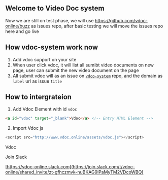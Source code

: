 ## Welcome to Video Doc system
Now we are still on test phase, we will use https://github.com/vdoc-online/buzz as issues repo, after basic testing we will move the issues repo here and go live
## How vdoc-system work now
1. Add vdoc support on your site
2. When user click vdoc, it will list all sumibt video documents on new page, user can submit the new video document on the page
3. All submit vdoc will as an issue on [`vdco-system`](http://www.github.com/vdoc-online/vdoc-system/issues) repo, and the domain as `label` url as issue `title`

## How to intergrateion
1. Add Vdoc Element with id `vdoc`
```html
<a id="vdoc" target="_blank">Vdoc</a> <!-- Entry HTML Element -->
```
2. Import Vdoc js
```javascript
<script src="http://www.vdoc.online/assets/vdoc.js"></script>
```
<a id="vdoc" target="_blank">Vdoc</a>
<script src="http://www.vdoc.online/assets/vdoc.js"></script>

Join Slack 

[https://vdoc-online.slack.com](https://join.slack.com/t/vdoc-online/shared_invite/zt-gfhczmvk-nuBKAG9lPaMyTM2VDcoWBQ)
